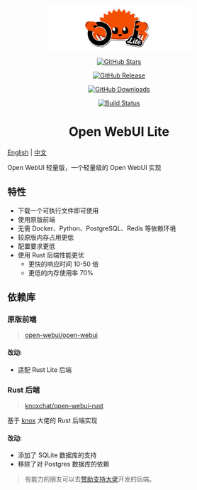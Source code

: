 <div align="center">
  <img src="./assets/banner.png" alt="Open WebUI Lite" height="100">
</div>

<div align="center">

[![GitHub Stars](https://img.shields.io/github/stars/xxnuo/open-webui-lite?style=for-the-badge&logo=github&color=yellow)](https://github.com/xxnuo/open-webui-lite/stargazers)

[![GitHub Release](https://img.shields.io/github/v/release/xxnuo/open-webui-lite?style=for-the-badge&logo=github&color=green)](https://github.com/xxnuo/open-webui-lite/releases/latest)

[![GitHub Downloads](https://img.shields.io/github/downloads/xxnuo/open-webui-lite/total?style=for-the-badge&logo=github&color=orange)](https://github.com/xxnuo/open-webui-lite/releases)

[![Build Status](https://img.shields.io/github/actions/workflow/status/xxnuo/open-webui-lite/build.yml?style=for-the-badge&logo=github-actions&logoColor=white)](https://github.com/xxnuo/open-webui-lite/actions)

</div>

<div align="center">
  <h1>
    Open WebUI Lite
  </h1>
</div>

[English](README.md) | [中文](README.zh.md)

Open WebUI 轻量版，一个轻量级的 Open WebUI 实现

## 特性

- 下载一个可执行文件即可使用
- 使用原版前端
- 无需 Docker、Python、PostgreSQL、Redis 等依赖环境
- 较原版内存占用更低
- 配置要求更低
- 使用 Rust 后端性能更优
  - 更快的响应时间 10-50 倍
  - 更低的内存使用率 70%

## 依赖库

### 原版前端

> [open-webui/open-webui](https://github.com/open-webui/open-webui)

#### 改动:

- 适配 Rust Lite 后端

### Rust 后端

> [knoxchat/open-webui-rust](https://github.com/knoxchat/open-webui-rust)

基于 [knox](https://github.com/knoxchat) 大佬的 Rust 后端实现

#### 改动:

- 添加了 SQLite 数据库的支持
- 移除了对 Postgres 数据库的依赖

> 有能力的朋友可以去[赞助支持大佬](https://github.com/knoxchat/open-webui-rust)开发的后端。

